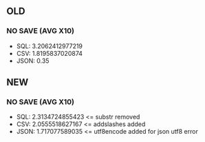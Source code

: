 ## OLD
### NO SAVE (AVG X10)
- SQL: 3.2062412977219
- CSV: 1.8195837020874
- JSON: 0.35
## NEW
### NO SAVE (AVG X10)
- SQL: 2.3134724855423 <= substr removed
- CSV: 2.0555518627167 <= addslashes added
- JSON: 1.717077589035 <= utf8encode added for json utf8 error
